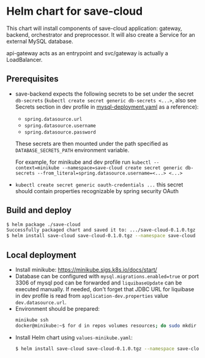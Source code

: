 # Helm chart for save-cloud
This chart will install components of save-cloud application: gateway, backend, orchestrator and preprocessor.
It will also create a Service for an external MySQL database.

api-gateway acts as an entrypoint and svc/gateway is actually a LoadBalancer.

## Prerequisites
* save-backend expects the following secrets to be set under the secret `db-secrets` (`kubectl create secret generic db-secrets <...>`, 
  also see Secrets section in dev profile in [mysql-deployment.yaml](templates/mysql-deployment.yaml) as a reference): 
  * `spring.datasource.url`
  * `spring.datasource.username`
  * `spring.datasource.password`
  
  These secrets are then mounted under the path specified as `DATABASE_SECRETS_PATH` environment variable.

  For example, for minikube and dev profile run `kubectl --context=minikube --namespace=save-cloud create secret generic db-secrets --from_literal=spring.datasource.username=<...> <...>`
* `kubectl create secret generic oauth-credentials ...` this secret should contain properties recognizable by spring security OAuth

## Build and deploy
```bash
$ helm package ./save-cloud
Successfully packaged chart and saved it to: .../save-cloud-0.1.0.tgz
$ helm install save-cloud save-cloud-0.1.0.tgz --namespace save-cloud
```

## Local deployment
* Install minikube: https://minikube.sigs.k8s.io/docs/start/
* Database can be configured with `mysql.migrations.enabled=true` or port 3306 of mysql pod can be forwarded
  and `liquibaseUpdate` can be executed manually. If needed, don't forget that JDBC URL for liquibase in dev profile
  is read from `application-dev.properties` value `dev.datasource.url`.
* Environment should be prepared:
  ```bash
  minikube ssh
  docker@minikube:~$ for d in repos volumes resources; do sudo mkdir -p /tmp/save/$d && sudo chown -R 1000:100 /tmp/save/$d; done
  ```
* Install Helm chart using `values-minikube.yaml`: 
  ```bash
  $ helm install save-cloud save-cloud-0.1.0.tgz --namespace save-cloud --values values-minikube.yaml
  ```

